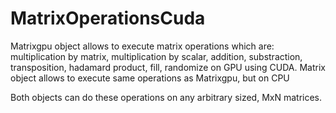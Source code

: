 # MatrixOperationsCuda

Matrixgpu object allows to execute matrix operations which are:
  multiplication by matrix,
  multiplication by scalar, 
  addition, 
  substraction, 
  transposition, 
  hadamard product,
  fill,
  randomize
on GPU using CUDA.
Matrix object allows to execute same operations as Matrixgpu, but on CPU

Both objects can do these operations on any arbitrary sized, MxN matrices.
